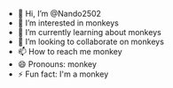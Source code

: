 - 👋 Hi, I’m @Nando2502
- 👀 I’m interested in monkeys
- 🌱 I’m currently learning about monkeys
- 💞️ I’m looking to collaborate on monkeys
- 📫 How to reach me monkey
- 😄 Pronouns: monkey
- ⚡ Fun fact: I'm a monkey

<!---
Nando2502/Nando2502 is a ✨ special ✨ repository because its `README.md` (this file) appears on your GitHub profile.
You can click the Preview link to take a look at your changes.
--->
